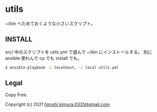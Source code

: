# utils

~/bin へためておくような小さいスクリプト。

## INSTALL

src/ 中のスクリプトを utils.yml で選んで ~/bin にインストールする。
別に ansible 使わんで cp でも install でも。

```sh
$ ansible-playbook -i localhost, -c local utils.yml
```

## Legal

Copy Free.

Copyright (c) 2021 hiroshi.kimura.0331@gmail.com






